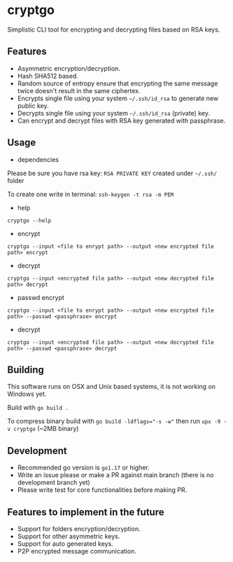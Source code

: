 # cryptgo

Simplistic CLI tool for encrypting and decrypting files based on RSA keys.

## Features

- Asymmetric encryption/decryption.
- Hash SHA512 based.
- Random source of entropy ensure that encrypting the same message twice doesn't result in the same ciphertex. 
- Encrypts single file using your system `~/.ssh/id_rsa` to generate new public key.
- Decrypts single file using your system `~/.ssh/id_rsa` (private) key.
- Can encrypt and decrypt files with RSA key generated with passphrase.

## Usage

- dependencies

Please be sure you have rsa key: `RSA PRIVATE KEY` created under `~/.ssh/` folder

To create one write in terminal: `ssh-keygen -t rsa -m PEM`

- help

`cryptgo --help`

- encrypt

`cryptgo --input <file to enrypt path> --output <new encrypted file path> encrypt`

- decrypt

`cryptgo --input <encrypted file path> --output <new decrypted file path> decrypt`

- passwd encrypt

`cryptgo --input <file to enrypt path> --output <new encrypted file path> --passwd <passphrase> encrypt`

- decrypt

`cryptgo --input <encrypted file path> --output <new decrypted file path> --passwd <passphrase> decrypt`


## Building

This software runs on OSX and Unix based systems, it is not working on Windows yet.

Build with `go build .`

To compress binary build with `go build -ldflags="-s -w"` then run `upx -9 -v cryptgo` (~2MB binary)

## Development

- Recommended go version is `go1.17` or higher.
- Write an issue please or make a PR against main branch (there is no development branch yet)
- Please write test for core functionalities before making PR.

## Features to implement in the future

- Support for folders encryption/decryption.
- Support for other asymmetric keys.
- Support for auto generated keys.
- P2P encrypted message communication. 

